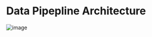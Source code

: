 # Data Pipepline Architecture

![image](https://github.com/v4760/data_pipeline_airflow_s3_ec2_twitter/assets/77496027/c9326057-93a3-4567-8dad-e4ca3c43f91b)


